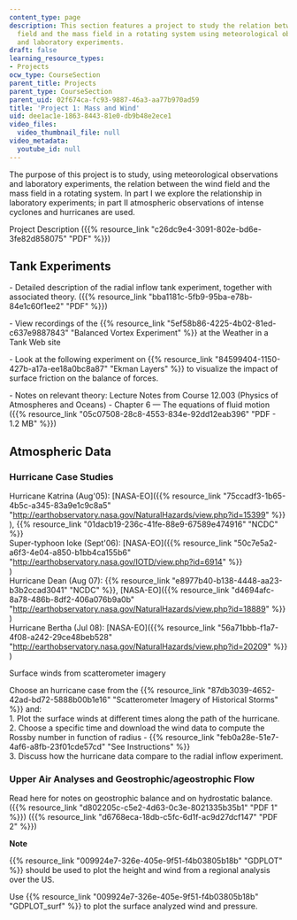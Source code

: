```yaml
---
content_type: page
description: This section features a project to study the relation between the wind
  field and the mass field in a rotating system using meteorological observations
  and laboratory experiments.
draft: false
learning_resource_types:
- Projects
ocw_type: CourseSection
parent_title: Projects
parent_type: CourseSection
parent_uid: 02f674ca-fc93-9887-46a3-aa77b970ad59
title: 'Project 1: Mass and Wind'
uid: dee1ac1e-1863-8443-81e0-db9b48e2ece1
video_files:
  video_thumbnail_file: null
video_metadata:
  youtube_id: null
---
```

The purpose of this project is to study, using meteorological observations and laboratory experiments, the relation between the wind field and the mass field in a rotating system. In part I we explore the relationship in laboratory experiments; in part II atmospheric observations of intense cyclones and hurricanes are used.

Project Description ({{% resource_link "c26dc9e4-3091-802e-bd6e-3fe82d858075" "PDF" %}})

## Tank Experiments

\- Detailed description of the radial inflow tank experiment, together with associated theory. ({{% resource_link "bba1181c-5fb9-95ba-e78b-84e1c60f1ee2" "PDF" %}})

\- View recordings of the {{% resource_link "5ef58b86-4225-4b02-81ed-c637e9887843" "Balanced Vortex Experiment" %}} at the Weather in a Tank Web site

\- Look at the following experiment on {{% resource_link "84599404-1150-427b-a17a-ee18a0bc8a87" "Ekman Layers" %}} to visualize the impact of surface friction on the balance of forces.

\- Notes on relevant theory: Lecture Notes from Course 12.003 (Physics of Atmospheres and Oceans) - Chapter 6 — The equations of fluid motion ({{% resource_link "05c07508-28c8-4553-834e-92dd12eab396" "PDF - 1.2 MB" %}})

## Atmospheric Data

### Hurricane Case Studies

Hurricane Katrina (Aug'05): \[NASA-EO\]({{% resource_link "75ccadf3-1b65-4b5c-a345-83a9e1c9c8a5" "http://earthobservatory.nasa.gov/NaturalHazards/view.php?id=15399" %}}  
), {{% resource_link "01dacb19-236c-41fe-88e9-67589e474916" "NCDC" %}}   
Super-typhoon Ioke (Sept'06): \[NASA-EO\]({{% resource_link "50c7e5a2-a6f3-4e04-a850-b1bb4ca155b6" "http://earthobservatory.nasa.gov/IOTD/view.php?id=6914" %}}  
)  
Hurricane Dean (Aug 07): {{% resource_link "e8977b40-b138-4448-aa23-b3b2ccad3041" "NCDC" %}}, \[NASA-EO\]({{% resource_link "d4694afc-8a78-486b-8df2-406a076b9a0b" "http://earthobservatory.nasa.gov/NaturalHazards/view.php?id=18889" %}}  
)   
Hurricane Bertha (Jul 08): \[NASA-EO\]({{% resource_link "56a71bbb-f1a7-4f08-a242-29ce48beb528" "http://earthobservatory.nasa.gov/NaturalHazards/view.php?id=20209" %}}  
)

Surface winds from scatterometer imagery

Choose an hurricane case from the {{% resource_link "87db3039-4652-42ad-bd72-5888b00b1e16" "Scatterometer Imagery of Historical Storms" %}} and:   
1\. Plot the surface winds at different times along the path of the hurricane.   
2\. Choose a specific time and download the wind data to compute the Rossby number in function of radius - {{% resource_link "feb0a28e-51e7-4af6-a8fb-23f01cde57cd" "See Instructions" %}}   
3\. Discuss how the hurricane data compare to the radial inflow experiment.

### Upper Air Analyses and Geostrophic/ageostrophic Flow

Read here for notes on geostrophic balance and on hydrostatic balance. ({{% resource_link "d802205c-c5e2-4d63-0c3e-8021335b35b1" "PDF 1" %}}) ({{% resource_link "d6768eca-18db-c5fc-6d1f-ac9d27dcf147" "PDF 2" %}})

**Note**

{{% resource_link "009924e7-326e-405e-9f51-f4b03805b18b" "GDPLOT" %}} should be used to plot the height and wind from a regional analysis over the US.

Use {{% resource_link "009924e7-326e-405e-9f51-f4b03805b18b" "GDPLOT\_surf" %}} to plot the surface analyzed wind and pressure.